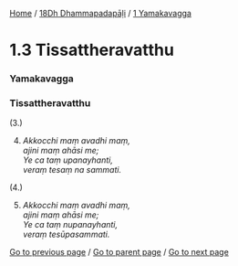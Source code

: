 
[Home](/) / [18Dh Dhammapadapāḷi](/tipitaka/18Dh.md) / [1 Yamakavagga](/tipitaka/18Dh/1.md)

# 1.3 Tissattheravatthu

### Yamakavagga

### Tissattheravatthu

(3.)

4. _Akkocchi maṃ avadhi maṃ,_  
_ajini maṃ ahāsi me;_  
_Ye ca taṃ upanayhanti,_  
_veraṃ tesaṃ na sammati._  


(4.)

5. _Akkocchi maṃ avadhi maṃ,_  
_ajini maṃ ahāsi me;_  
_Ye ca taṃ nupanayhanti,_  
_veraṃ tesūpasammati._  


[Go to previous page](/tipitaka/18Dh/1/1.2.md) / [Go to parent page](/tipitaka/18Dh/1.md) / [Go to next page](/tipitaka/18Dh/1/1.4.md)


